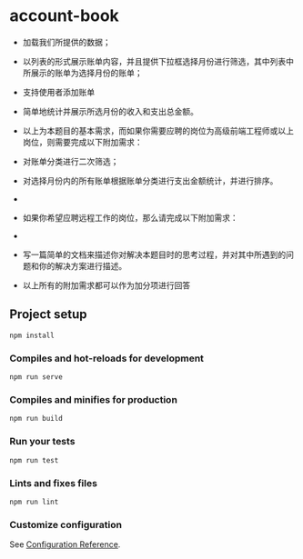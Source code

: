 # account-book

+ 加载我们所提供的数据；
+ 以列表的形式展示账单内容，并且提供下拉框选择月份进行筛选，其中列表中所展示的账单为选择月份的账单；
+ 支持使用者添加账单
+ 简单地统计并展示所选月份的收入和支出总金额。

+ 以上为本题目的基本需求，而如果你需要应聘的岗位为高级前端工程师或以上岗位，则需要完成以下附加需求：

+ 对账单分类进行二次筛选；

+ 对选择月份内的所有账单根据账单分类进行支出金额统计，并进行排序。
+ 
+ 如果你希望应聘远程工作的岗位，那么请完成以下附加需求：
+ 
+ 写一篇简单的文档来描述你对解决本题目时的思考过程，并对其中所遇到的问题和你的解决方案进行描述。
+ 以上所有的附加需求都可以作为加分项进行回答


## Project setup
```
npm install
```

### Compiles and hot-reloads for development
```
npm run serve
```

### Compiles and minifies for production
```
npm run build
```

### Run your tests
```
npm run test
```

### Lints and fixes files
```
npm run lint
```

### Customize configuration
See [Configuration Reference](https://cli.vuejs.org/config/).
